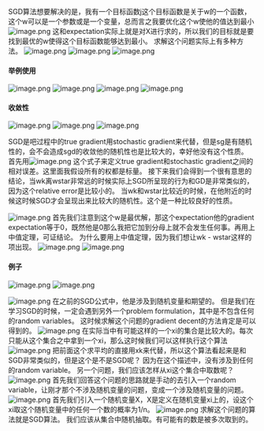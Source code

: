 
SGD算法想要解决的是，我有一个目标函数j这个目标函数是关于w的一个函数，这个w可以是一个参数或是一个变量，总而言之我要优化这个w使他的值达到最小![image.png](https://cdn.jsdelivr.net/gh/Bluestone-work/image/image/20241007223348.png)
这和expectation实际上就是对X进行求的，所以我们的目标就是要找到最优的w使得这个目标函数能够达到最小。
求解这个问题实际上有多种方法。
![image.png](https://cdn.jsdelivr.net/gh/Bluestone-work/image/image/20241007224021.png)
![image.png](https://cdn.jsdelivr.net/gh/Bluestone-work/image/image/20241007224105.png)
![image.png](https://cdn.jsdelivr.net/gh/Bluestone-work/image/image/20241007224203.png)


#### 举例使用
![image.png](https://cdn.jsdelivr.net/gh/Bluestone-work/image/image/20241007224355.png)
![image.png](https://cdn.jsdelivr.net/gh/Bluestone-work/image/image/20241007225001.png)
![image.png](https://cdn.jsdelivr.net/gh/Bluestone-work/image/image/20241007225233.png)
![image.png](https://cdn.jsdelivr.net/gh/Bluestone-work/image/image/20241007225931.png)

#### 收敛性
![image.png](https://cdn.jsdelivr.net/gh/Bluestone-work/image/image/20241007230242.png)
![image.png](https://cdn.jsdelivr.net/gh/Bluestone-work/image/image/20241007231943.png)
![image.png](https://cdn.jsdelivr.net/gh/Bluestone-work/image/image/20241007232742.png)

SGD是吧过程中的true gradient用stochastic gradient来代替，但是sg是有随机性的，会不会造成sgd的收敛他的随机性也是比较大的，幸好他没有这个性质。
首先用![image.png](https://cdn.jsdelivr.net/gh/Bluestone-work/image/image/20241007234359.png)
这个式子来定义true gradient和stochastic gradient之间的相对误差。这里面我假设所有的权都是标量。
	接下来我们会得到一个很有意思的结论，当wk离wstar非常远的时候实际上SGD所呈现的行为和GD是非常类似的，因为这个relative error是比较小的。
	当wk和wstar比较近的时候，在他附近的时候这时候SGD才会呈现出来比较大的随机性。这个是一种比较良好的性质。

![image.png](https://cdn.jsdelivr.net/gh/Bluestone-work/image/image/20241008001339.png)
首先我们注意到这个w是最优解，那这个expectation他的gradient expectation等于0，既然他是0那么我把它加到分母上就不会发生任何事。再用上中值定理，可证结论。
为什么要用上中值定理，因为我们想让wk - wstar这样的项出现。
![image.png](https://cdn.jsdelivr.net/gh/Bluestone-work/image/image/20241008001557.png)
![image.png](https://cdn.jsdelivr.net/gh/Bluestone-work/image/image/20241008001642.png)

#### 例子
![image.png](https://cdn.jsdelivr.net/gh/Bluestone-work/image/image/20241008001853.png)
![image.png](https://cdn.jsdelivr.net/gh/Bluestone-work/image/image/20241008002021.png)

![image.png](https://cdn.jsdelivr.net/gh/Bluestone-work/image/image/20241008002307.png)
在之前的SGD公式中，他是涉及到随机变量和期望的。
但是我们在学习SGD的时候，一定会遇到另外一个problem formulation，其中是不包含任何的random variables。
这时候求解这个问题的gradient decent的方法肯定是可以得到的。
![image.png](https://cdn.jsdelivr.net/gh/Bluestone-work/image/image/20241008002411.png)
在实际当中有可能这样的一个xi的集合是比较大的。每次只能从这个集合之中拿到一个xi，那么这时候我们可以这样执行这个算法
![image.png](https://cdn.jsdelivr.net/gh/Bluestone-work/image/image/20241008002509.png)
把前面这个求平均的直接用xk来代替，所以这个算法看起来是和SGD非常类似的，但是这个是不是SGD呢？
因为在这个描述中，没有涉及到任何的random variable。
另一个问题，我们应该怎样从xi这个集合中取数呢？
![image.png](https://cdn.jsdelivr.net/gh/Bluestone-work/image/image/20241008002708.png)
首先我们回答这个问题的思路就是手动的去引入一个random variable，让刚才那个不涉及随机变量的问题，变成一个涉及随机变量的问题。
![image.png](https://cdn.jsdelivr.net/gh/Bluestone-work/image/image/20241008003204.png)
首先我们引入一个随机变量X，X是定义在随机变量xi上的，设这个xi取这个随机变量中的任何一个数的概率为1/n。
![image.png](https://cdn.jsdelivr.net/gh/Bluestone-work/image/image/20241008003223.png)
求解这个问题的算法就是SGD算法。
我们应该从集合中随机抽取。有可能有的数是被多次取到的。
